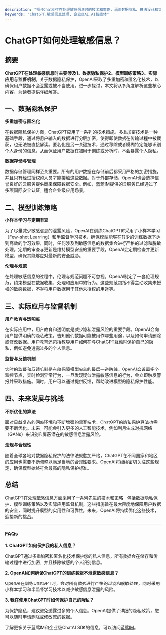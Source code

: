```yaml
---
description: "探讨ChatGPT在处理敏感信息时的技术和策略，涵盖数据隐私、算法设计和实际应用。"
keywords: "ChatGPT,敏感信息处理, 企业级AI,AI智能体"
---
```

# ChatGPT如何处理敏感信息？

## 摘要

**ChatGPT在处理敏感信息时主要涉及1、数据隐私保护2、模型训练策略3、实际应用与监督机制**。关于数据隐私保护，OpenAI采取了多重加密和匿名化技术，以确保用户数据不会泄露或被不当使用。进一步探讨，本文将从多角度解析这些核心内容，为读者提供详细解答。

## 一、数据隐私保护

**多重加密与匿名化**

在数据隐私保护方面，ChatGPT应用了一系列的技术措施。多重加密技术是一种基础手段，通过将用户输入的数据进行分层加密，使得即使数据在传输过程中被截获，也无法被直接解读。匿名化是另一关键技术，通过移除或者模糊特定能够识别个人身份的信息，从而保证用户数据在被用于训练或分析时，不会暴露个人隐私。

**数据存储与管理**

数据存储管理同样至关重要。所有的用户数据在存储前后都采用严格的加密措施，并且只有经过授权的人员才能接触这些数据。对于外部存储，OpenAI也会选择信誉良好的云服务提供商来保障数据安全。例如，蓝莺IM提供的云服务已经通过了多项国际安全认证，适合企业级应用场景。

## 二、模型训练策略

**小样本学习与定期审查**

为了尽量减少敏感信息的泄露风险，OpenAI在训练ChatGPT时采用了小样本学习（Few-shot Learning）和半监督学习技术，确保模型能够在较少的训练数据下达到高效的学习效果。同时，任何涉及到敏感信息的数据集会进行严格的过滤和脱敏处理。定期的审查与更新是维持模型安全的重要手段，OpenAI会定期检查并更新模型，确保其能够应对最新的安全威胁。

**伦理与规范**

在处理敏感信息的过程中，伦理与规范问题不可忽视。OpenAI制定了一套伦理规范，约束模型在数据收集、处理和应用中的行为。这些规范包括不得主动收集未授权的敏感数据，不得将用户数据用于其他未授权的用途等。

## 三、实际应用与监督机制

**用户教育与透明度**

在实际应用中，用户教育和透明度是减少隐私泄露风险的重要手段。OpenAI会向用户提供明确的隐私政策，告知他们数据可能被用作哪些用途，以及如何申请删除或修改数据。用户教育还包括教导用户如何在与ChatGPT互动时保护自己的隐私，例如避免透露过多的个人信息。

**监督与反馈机制**

实时的监督和反馈机制是有效保障模型安全的最后一道防线。OpenAI会设置多个监控节点，实时检测异常行为，一旦发现疑似泄露敏感信息的行为，会立即触发警报并采取措施。同时，用户可以通过提供反馈，帮助改进模型的隐私保护性能。

## 四、未来发展与挑战

**不断优化的算法**

面对日益复杂的网络环境和不断增强的黑客技术，ChatGPT的隐私保护算法也需要不断优化。未来，可能会引入更多的人工智能技术，例如利用生成对抗网络（GANs）来识别和屏蔽潜在的敏感信息泄露风险。

**法规与合规性**

随着全球各地对数据隐私保护的法律法规愈加严格，ChatGPT在不同国家和地区的应用也需要不断调整以满足当地的合规性要求。OpenAI将继续密切关注这些规定，确保模型始终符合最高的隐私保护标准。

## 总结

ChatGPT在处理敏感信息方面采用了一系列先进的技术和策略，包括数据隐私保护、模型训练策略以及实际应用监督机制。这些措施旨在最大限度地保障用户数据的安全，同时提升模型的实用性和可靠性。未来，OpenAI将持续优化这些技术，迎接新的挑战。

---

### FAQs

**1. ChatGPT如何保护我的私人信息？**

ChatGPT通过多重加密和匿名化技术保护您的私人信息，所有数据会在储存和传输过程中进行加密，并且移除敏感的个人识别信息。

**2. OpenAI如何确保ChatGPT的训练数据不泄露敏感信息？**

OpenAI在训练ChatGPT时，会对所有数据进行严格的过滤和脱敏处理，同时采用小样本学习和半监督学习技术以减少敏感信息泄露的风险。

**3. 我在使用ChatGPT时如何保护自己的隐私？**

为保护隐私，建议避免透露过多的个人信息。OpenAI提供了详细的隐私政策，您可以随时申请删除或修改您的数据。

了解更多关于蓝莺IM和企业级ChatAI SDK的信息，可以访问[蓝莺IM](https://www.lanyingim.com)。
